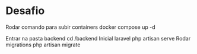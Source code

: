 # Desafio

Rodar comando para subir containers 
docker compose up -d 

Entrar na pasta backend 
cd /backend 
Inicial laravel
php artisan serve
Rodar migrations 
php artisan migrate
